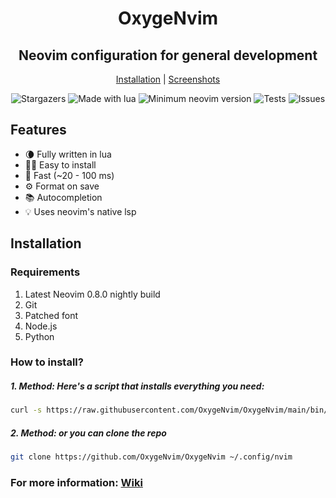 <h1 align="center">OxygeNvim</h1>
<h2 align="center">Neovim configuration for general development</h2>

<p align="center">
  <a href="https://github.com/OxygeNvim/OxygeNvim/wiki/Installation">Installation</a> |
  <a href="https://github.com/OxygeNvim/OxygeNvim/wiki/Screenshots">Screenshots</a>
</p>

<p align="center">
  <img alt="Stargazers" src="https://img.shields.io/github/stars/OxygeNvim/OxygeNvim?style=for-the-badge&logo=starship" />
  <img alt="Made with lua" src="https://img.shields.io/badge/Made%20with%20Lua-blue.svg?style=for-the-badge&logo=lua" />
  <img alt="Minimum neovim version" src="https://img.shields.io/badge/Neovim-0.8.0+-blueviolet.svg?style=for-the-badge&logo=Neovim" />
  <img alt="Tests" src="https://img.shields.io/github/workflow/status/OxygeNvim/OxygeNvim/Tests/main?style=for-the-badge&logo=github&label=Build" />
  <img alt="Issues" src="https://img.shields.io/github/issues/OxygeNvim/OxygeNvim?style=for-the-badge&logo=gitbook" />
</p>

## Features

- 🌘 Fully written in lua
- 👨‍💻 Easy to install
- 🚀 Fast (~20 - 100 ms)
- ⚙️ Format on save
- 📚 Autocompletion
- 💡 Uses neovim's native lsp

## Installation

### Requirements

1. Latest Neovim 0.8.0 nightly build
2. Git
3. Patched font
4. Node.js
5. Python

### How to install?

##### 1. Method: Here's a script that installs everything you need:

```sh
curl -s https://raw.githubusercontent.com/OxygeNvim/OxygeNvim/main/bin/oxygen | bash -s install
```

##### 2. Method: or you can clone the repo

```sh
git clone https://github.com/OxygeNvim/OxygeNvim ~/.config/nvim
```

<h3>For more information: <a href="https://github.com/OxygeNvim/OxygeNvim/wiki">Wiki</a></h3>
